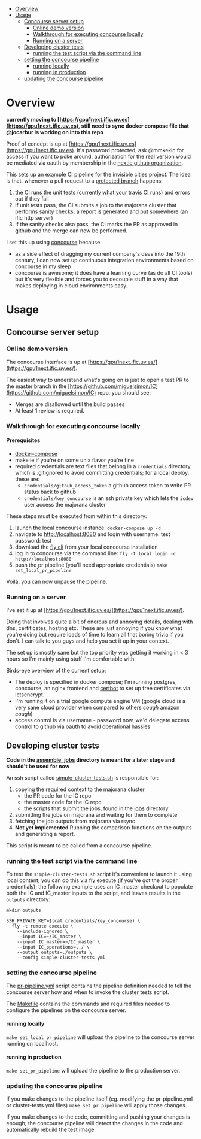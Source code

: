 * [Overview](#overview)
* [Usage](#usage)
  * [Concourse server setup](#concourse-server-setup)
    * [Online demo version](#online-demo-version)
    * [Walkthrough for executing concourse locally](#walkthrough-for-executing-concourse-locally)
    * [Running on a server](#running-on-a-server)
  * [Developing cluster tests](#developing-cluster-tests)
    * [running the test script via the command line](#running-the-test-script-via-the-command-line)
  * [setting the concourse pipeline](#setting-the-concourse-pipeline)
    * [running locally](#running-locally)
    * [running in production](#running-in-production)
  * [updating the concourse pipeline](#updating-the-concourse-pipeline)

# Overview

**currently moving to [https://gpu1next.ific.uv.es](https://gpu1next.ific.uv.es), still need to sync docker compose file that @jocarbur is working on into this repo**

Proof of concept is up at [https://gpu1next.ific.uv.es](https://gpu1next.ific.uv.es). It's password protected, ask @mmkekic for access if you want to poke around, authorization for the real version would be mediated via oauth by membership in the [nextic github organization](https://github.com/nextic).

This sets up an example CI pipeline for the invisible cities project. The idea is that, whenever a pull request to a [protected branch](https://help.github.com/en/articles/about-protected-branches) happens:

1. the CI runs the unit tests (currently what your travis CI runs) and errors out if they fail
2. if unit tests pass, the CI submits a job to the majorana cluster that performs sanity checks; a report is generated and put somewhere (an ific http server)
3. If the sanity checks also pass, the CI marks the PR as approved in github and the merge can now be performed.

I set this up using [concourse](https://concourse-ci.org/) because:
* as a side effect of dragging my current company's devs into the 19th century, I can now set up continuous integration environments based on concourse in my sleep
* concourse is awesome; it does have a learning curve (as do all CI tools) but it's very flexible and forces you to decouple stuff in a way that makes deploying in cloud environments easy.

# Usage

## Concourse server setup

### Online demo version

The concourse interface is up at [https://gpu1next.ific.uv.es/](https://gpu1next.ific.uv.es/).

The easiest way to understand what's going on is just to open a test PR to the master branch in the [https://github.com/miguelsimon/IC](https://github.com/miguelsimon/IC) repo, you should see:
* Merges are disallowed until the build passes
* At least 1 review is required.

### Walkthrough for executing concourse locally

#### Prerequisites

* [docker-compose](https://www.digitalocean.com/community/tutorials/how-to-install-docker-compose-on-ubuntu-18-04)
* make ie if you're on some unix flavor you're fine
* required credentials are text files that belong in a `credentials` directory which is .gitignored to avoid committing credentials; for a local deploy, these are:
  * `credentials/github_access_token` a github access token to write PR status back to github
  * `credentials/key_concourse` is an ssh private key which lets the `icdev` user access the majorana cluster

These steps must be executed from within this directory:

1. launch the local concourse instance:
  `docker-compose up -d`
2. navigate to [http://localhost:8080](http://localhost:8080) and login with username: test password: test
3. download the [fly cli](https://concourse-ci.org/fly.html) from your local concourse installation
4. log in to concourse via the command line:
  `fly -t local login -c http://localhost:8080`
5. push the pr pipeline (you'll need appropriate credentials)
  `make set_local_pr_pipeline`

Voilà, you can now unpause the pipeline.

### Running on a server

I've set it up at [https://gpu1next.ific.uv.es/](https://gpu1next.ific.uv.es/).

Doing that involves quite a bit of onerous and annoying details, dealing with dns, certificates, hosting etc. These are just annoying if you know what you're doing but require loads of time to learn all that boring trivia if you don't. I can talk to you guys and help you set it up in your context.

The set up is mostly sane but the top priority was getting it working in < 3 hours so I'm mainly using stuff I'm comfortable with.

Birds-eye overview of the current setup:
* The deploy is specified in docker compose; I'm running postgres, concourse, an nginx frontend and [certbot](https://certbot.eff.org/) to set up free certificates via letsencrypt.
* I'm running it on a trial google compute engine VM (google cloud is a very sane cloud provider when compared to others *cough* amazon *cough*)
* access control is via username - password now, we'd delegate access control to github via oauth to avoid operational hassles

## Developing cluster tests

**Code in the [assemble_jobs](assemble_jobs) directory is meant for a later stage and should't be used for now**

An ssh script called [simple-cluster-tests.sh](simple-cluster-tests.sh) is responsible for:
1. copying the required context to the majorana cluster
    * the PR code for the IC repo
    * the master code for the IC repo
    * the scripts that submit the jobs, found in the [jobs](jobs) directory
2. submitting the jobs on majorana and waiting for them to complete
3. fetching the job outputs from majorana via rsync
4. **Not yet implemented** Running the comparison functions on the outputs and generating a report.

This script is meant to be called from a concourse pipeline.

### running the test script via the command line

To test the `simple-cluster-tests.sh` script it's convenient to launch it using local content; you can do this via fly execute (if you've got the proper credentials); the following example uses an IC_master checkout to populate both the IC and IC_master inputs to the script, and leaves results in the `outputs` directory:

```
mkdir outputs

SSH_PRIVATE_KEY=$(cat credentials/key_concourse) \
  fly -t remote execute \
    --include-ignored \
    --input IC=~/IC_master \
    --input IC_master=~/IC_master \
    --input IC_operations=../ \
    --output outputs=./outputs \
    --config simple-cluster-tests.yml
```

### setting the concourse pipeline

The [pr-pipeline.yml](pr-pipeline.yml) script contains the pipeline definition needed to tell the concourse server how and when to invoke the cluster tests script.

The [Makefile](Makefile) contains the commands and required files needed to configure the pipelines on the concourse server.

#### running locally

`make set_local_pr_pipeline` will upload the pipeline to the concourse server running on localhost.

#### running in production

`make set_pr_pipeline` will upload the pipeline to the production server.

### updating the concourse pipeline

If you make changes to the pipeline itself (eg. modifying the pr-pipeline.yml or cluster-tests.yml files) `make set_pr_pipeline` will apply those changes.

If you make changes to the code, committing and pushing your changes is enough; the concourse pipeline will detect the changes in the code and automatically rebuild the test image.
